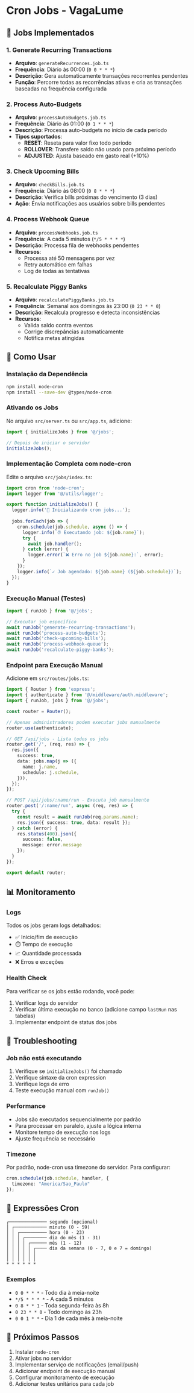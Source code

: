 # Cron Jobs - VagaLume

## 📅 Jobs Implementados

### 1. **Generate Recurring Transactions** 
- **Arquivo**: `generateRecurrences.job.ts`
- **Frequência**: Diário às 00:00 (`0 0 * * *`)
- **Descrição**: Gera automaticamente transações recorrentes pendentes
- **Função**: Percorre todas as recorrências ativas e cria as transações baseadas na frequência configurada

### 2. **Process Auto-Budgets**
- **Arquivo**: `processAutoBudgets.job.ts`
- **Frequência**: Diário às 01:00 (`0 1 * * *`)
- **Descrição**: Processa auto-budgets no início de cada período
- **Tipos suportados**:
  - **RESET**: Reseta para valor fixo todo período
  - **ROLLOVER**: Transfere saldo não usado para próximo período
  - **ADJUSTED**: Ajusta baseado em gasto real (+10%)

### 3. **Check Upcoming Bills**
- **Arquivo**: `checkBills.job.ts`
- **Frequência**: Diário às 08:00 (`0 8 * * *`)
- **Descrição**: Verifica bills próximas do vencimento (3 dias)
- **Ação**: Envia notificações aos usuários sobre bills pendentes

### 4. **Process Webhook Queue**
- **Arquivo**: `processWebhooks.job.ts`
- **Frequência**: A cada 5 minutos (`*/5 * * * *`)
- **Descrição**: Processa fila de webhooks pendentes
- **Recursos**:
  - Processa até 50 mensagens por vez
  - Retry automático em falhas
  - Log de todas as tentativas

### 5. **Recalculate Piggy Banks**
- **Arquivo**: `recalculatePiggyBanks.job.ts`
- **Frequência**: Semanal aos domingos às 23:00 (`0 23 * * 0`)
- **Descrição**: Recalcula progresso e detecta inconsistências
- **Recursos**:
  - Valida saldo contra eventos
  - Corrige discrepâncias automaticamente
  - Notifica metas atingidas

## 🚀 Como Usar

### Instalação da Dependência

```bash
npm install node-cron
npm install --save-dev @types/node-cron
```

### Ativando os Jobs

No arquivo `src/server.ts` ou `src/app.ts`, adicione:

```typescript
import { initializeJobs } from '@/jobs';

// Depois de iniciar o servidor
initializeJobs();
```

### Implementação Completa com node-cron

Edite o arquivo `src/jobs/index.ts`:

```typescript
import cron from 'node-cron';
import logger from '@/utils/logger';

export function initializeJobs() {
  logger.info('📅 Inicializando cron jobs...');
  
  jobs.forEach(job => {
    cron.schedule(job.schedule, async () => {
      logger.info(`⏰ Executando job: ${job.name}`);
      try {
        await job.handler();
      } catch (error) {
        logger.error(`❌ Erro no job ${job.name}:`, error);
      }
    });
    logger.info(`✓ Job agendado: ${job.name} (${job.schedule})`);
  });
}
```

### Execução Manual (Testes)

```typescript
import { runJob } from '@/jobs';

// Executar job específico
await runJob('generate-recurring-transactions');
await runJob('process-auto-budgets');
await runJob('check-upcoming-bills');
await runJob('process-webhook-queue');
await runJob('recalculate-piggy-banks');
```

### Endpoint para Execução Manual

Adicione em `src/routes/jobs.ts`:

```typescript
import { Router } from 'express';
import { authenticate } from '@/middleware/auth.middleware';
import { runJob, jobs } from '@/jobs';

const router = Router();

// Apenas administradores podem executar jobs manualmente
router.use(authenticate);

// GET /api/jobs - Lista todos os jobs
router.get('/', (req, res) => {
  res.json({
    success: true,
    data: jobs.map(j => ({
      name: j.name,
      schedule: j.schedule,
    })),
  });
});

// POST /api/jobs/:name/run - Executa job manualmente
router.post('/:name/run', async (req, res) => {
  try {
    const result = await runJob(req.params.name);
    res.json({ success: true, data: result });
  } catch (error) {
    res.status(400).json({ 
      success: false, 
      message: error.message 
    });
  }
});

export default router;
```

## 📊 Monitoramento

### Logs

Todos os jobs geram logs detalhados:
- ✅ Início/fim de execução
- ⏱️ Tempo de execução
- 📈 Quantidade processada
- ❌ Erros e exceções

### Health Check

Para verificar se os jobs estão rodando, você pode:

1. Verificar logs do servidor
2. Verificar última execução no banco (adicione campo `lastRun` nas tabelas)
3. Implementar endpoint de status dos jobs

## 🔧 Troubleshooting

### Job não está executando

1. Verifique se `initializeJobs()` foi chamado
2. Verifique sintaxe da cron expression
3. Verifique logs de erro
4. Teste execução manual com `runJob()`

### Performance

- Jobs são executados sequencialmente por padrão
- Para processar em paralelo, ajuste a lógica interna
- Monitore tempo de execução nos logs
- Ajuste frequência se necessário

### Timezone

Por padrão, node-cron usa timezone do servidor. Para configurar:

```typescript
cron.schedule(job.schedule, handler, {
  timezone: "America/Sao_Paulo"
});
```

## 📝 Expressões Cron

```
┌────────────── segundo (opcional)
│ ┌──────────── minuto (0 - 59)
│ │ ┌────────── hora (0 - 23)
│ │ │ ┌──────── dia do mês (1 - 31)
│ │ │ │ ┌────── mês (1 - 12)
│ │ │ │ │ ┌──── dia da semana (0 - 7, 0 e 7 = domingo)
│ │ │ │ │ │
│ │ │ │ │ │
* * * * * *
```

### Exemplos

- `0 0 * * *` - Todo dia à meia-noite
- `*/5 * * * *` - A cada 5 minutos
- `0 8 * * 1` - Toda segunda-feira às 8h
- `0 23 * * 0` - Todo domingo às 23h
- `0 0 1 * *` - Dia 1 de cada mês à meia-noite

## 🎯 Próximos Passos

1. Instalar `node-cron`
2. Ativar jobs no servidor
3. Implementar serviço de notificações (email/push)
4. Adicionar endpoint de execução manual
5. Configurar monitoramento de execução
6. Adicionar testes unitários para cada job
